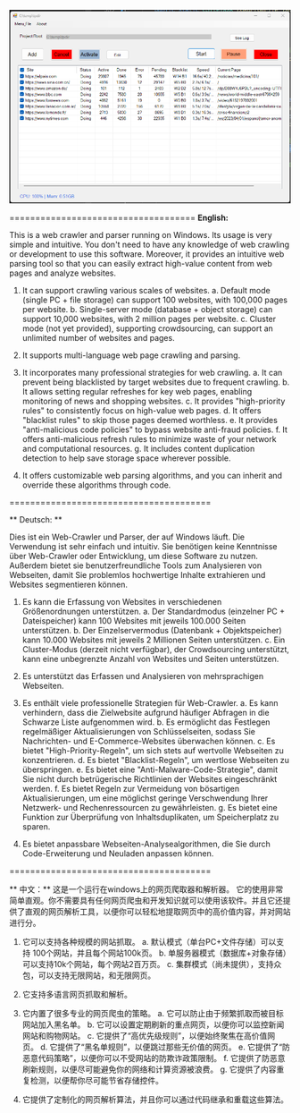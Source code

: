 ![App UI](/SiteTaskList.png)


====================================
**English:**

This is a web crawler and parser running on Windows. Its usage is very simple and intuitive. You don't need to have any knowledge of web crawling or development to use this software. Moreover, it provides an intuitive web parsing tool so that you can easily extract high-value content from web pages and analyze websites.

1. It can support crawling various scales of websites.
    a. Default mode (single PC + file storage) can support 100 websites, with 100,000 pages per website.
    b. Single-server mode (database + object storage) can support 10,000 websites, with 2 million pages per website.
    c. Cluster mode (not yet provided), supporting crowdsourcing, can support an unlimited number of websites and pages.

2. It supports multi-language web page crawling and parsing.

3. It incorporates many professional strategies for web crawling.
    a. It can prevent being blacklisted by target websites due to frequent crawling.
    b. It allows setting regular refreshes for key web pages, enabling monitoring of news and shopping websites.
    c. It provides "high-priority rules" to consistently focus on high-value web pages.
    d. It offers "blacklist rules" to skip those pages deemed worthless.
    e. It provides "anti-malicious code policies" to bypass website anti-fraud policies.
    f. It offers anti-malicious refresh rules to minimize waste of your network and computational resources.
    g. It includes content duplication detection to help save storage space wherever possible.

4. It offers customizable web parsing algorithms, and you can inherit and override these algorithms through code.


=======================================


** Deutsch: **

Dies ist ein Web-Crawler und Parser, der auf Windows läuft. Die Verwendung ist sehr einfach und intuitiv. Sie benötigen keine Kenntnisse über Web-Crawler oder Entwicklung, um diese Software zu nutzen. Außerdem bietet sie benutzerfreundliche Tools zum Analysieren von Webseiten, damit Sie problemlos hochwertige Inhalte extrahieren und Websites segmentieren können.

1. Es kann die Erfassung von Websites in verschiedenen Größenordnungen unterstützen.
     a. Der Standardmodus (einzelner PC + Dateispeicher) kann 100 Websites mit jeweils 100.000 Seiten unterstützen.
     b. Der Einzelservermodus (Datenbank + Objektspeicher) kann 10.000 Websites mit jeweils 2 Millionen Seiten unterstützen.
     c. Ein Cluster-Modus (derzeit nicht verfügbar), der Crowdsourcing unterstützt, kann eine unbegrenzte Anzahl von Websites und Seiten unterstützen.

2. Es unterstützt das Erfassen und Analysieren von mehrsprachigen Webseiten.

3. Es enthält viele professionelle Strategien für Web-Crawler.
     a. Es kann verhindern, dass die Zielwebsite aufgrund häufiger Abfragen in die Schwarze Liste aufgenommen wird.
     b. Es ermöglicht das Festlegen regelmäßiger Aktualisierungen von Schlüsselseiten, sodass Sie Nachrichten- und E-Commerce-Websites überwachen können.
     c. Es bietet "High-Priority-Regeln", um sich stets auf wertvolle Webseiten zu konzentrieren.
     d. Es bietet "Blacklist-Regeln", um wertlose Webseiten zu überspringen.
     e. Es bietet eine "Anti-Malware-Code-Strategie", damit Sie nicht durch betrügerische Richtlinien der Websites eingeschränkt werden.
     f. Es bietet Regeln zur Vermeidung von bösartigen Aktualisierungen, um eine möglichst geringe Verschwendung Ihrer Netzwerk- und Rechenressourcen zu gewährleisten.
     g. Es bietet eine Funktion zur Überprüfung von Inhaltsduplikaten, um Speicherplatz zu sparen.

4. Es bietet anpassbare Webseiten-Analysealgorithmen, die Sie durch Code-Erweiterung und Neuladen anpassen können.


=======================================


** 中文：**
这是一个运行在windows上的网页爬取器和解析器。 它的使用非常简单直观。你不需要具有任何网页爬虫和开发知识就可以使用该软件。并且它还提供了直观的网页解析工具，以便你可以轻松地提取网页中的高价值内容，并对网站进行分。

1. 它可以支持各种规模的网站抓取。
     a. 默认模式（单台PC+文件存储）可以支持 100个网站，并且每个网站100k页。
     b. 单服务器模式（数据库+对象存储）可以支持10k个网站，每个网站2百万页。
     c. 集群模式（尚未提供），支持众包，可以支持无限网站，和无限网页。

2. 它支持多语言网页抓取和解析。

3. 它内置了很多专业的网页爬虫的策略。
     a. 它可以防止由于频繁抓取而被目标网站加入黑名单。
     b. 它可以设置定期刷新的重点网页，以便你可以监控新闻网站和购物网站。
     c. 它提供了“高优先级规则”，以便始终聚焦在高价值网页。
     d. 它提供了“黑名单规则”，以便跳过那些无价值的网页。
     e. 它提供了“防恶意代码策略”，以便你可以不受网站的防欺诈政策限制。
     f. 它提供了防恶意刷新规则，以便尽可能避免你的网络和计算资源被浪费。
     g. 它提供了内容重复检测，以便帮你尽可能节省存储控件。

4. 它提供了定制化的网页解析算法，并且你可以通过代码继承和重载这些算法。
